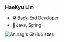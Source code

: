 ### HaeKyu Lim

- 🛠️ Back-End Developer
- 🌱 Java, Spring

![Anurag's GitHub stats](https://github-readme-stats.vercel.app/api?username=cookyuu&show_icons=true&theme=merko)







<!-- **limhaekyu/limhaekyu** is a ✨ _special_ ✨ repository because its `README.md` (this file) appears on your GitHub profile.



Here are some ideas to get you started:

- 🔭 I’m currently working on ...
- 🌱 I’m currently learning ...
- 👯 I’m looking to collaborate on ...
- 🤔 I’m looking for help with ...
- 💬 Ask me about ...
- 📫 How to reach me: ...
- 😄 Pronouns: ...
- ⚡ Fun fact: ... -->



